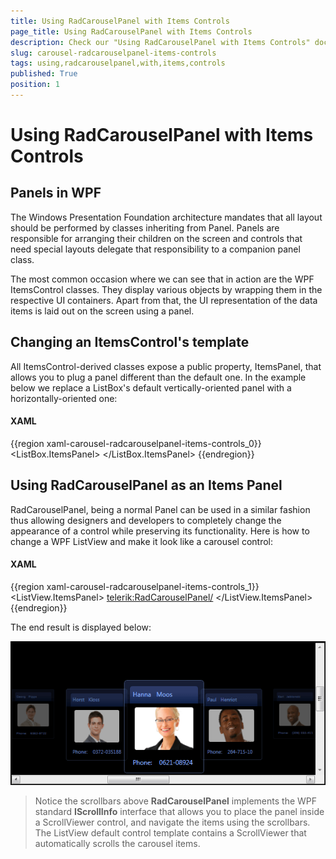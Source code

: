 ```yaml
---
title: Using RadCarouselPanel with Items Controls
page_title: Using RadCarouselPanel with Items Controls
description: Check our "Using RadCarouselPanel with Items Controls" documentation article for the RadCarousel WPF control.
slug: carousel-radcarouselpanel-items-controls
tags: using,radcarouselpanel,with,items,controls
published: True
position: 1
---
```


# Using RadCarouselPanel with Items Controls


## Panels in WPF

The Windows Presentation Foundation architecture mandates that all layout should be performed by classes inheriting from Panel. Panels are responsible for arranging their children on the screen and controls that need special layouts delegate that responsibility to a companion panel class.

The most common occasion where we can see that in action are the WPF ItemsControl classes. They display various objects by wrapping them in the respective UI containers. Apart from that, the UI representation of the data items is laid out on the screen using a panel.

## Changing an ItemsControl's template

All ItemsControl-derived classes expose a public property, ItemsPanel, that allows you to plug a panel different than the default one. In the example below we replace a ListBox's default vertically-oriented panel with a horizontally-oriented one:

#### __XAML__

{{region xaml-carousel-radcarouselpanel-items-controls_0}}
	<ListBox x:Name="HorizontalListBox">
	  <ListBox.ItemsPanel>
	    <ItemsPanelTemplate>
	      <StackPanel Orientation="Horizontal"></StackPanel>
	    </ItemsPanelTemplate>
	  </ListBox.ItemsPanel>
	</ListBox>
{{endregion}}



## Using RadCarouselPanel as an Items Panel

RadCarouselPanel, being a normal Panel can be used in a similar fashion thus allowing designers and developers to completely change the appearance of a control while preserving its functionality. Here is how to change a WPF ListView and make it look like a carousel control:

#### __XAML__

{{region xaml-carousel-radcarouselpanel-items-controls_1}}
	<ListView x:Name="ListView">
	  <ListView.ItemsPanel>
	    <ItemsPanelTemplate>
	      <telerik:RadCarouselPanel/>
	    </ItemsPanelTemplate>
	  </ListView.ItemsPanel>
	</ListView>
{{endregion}}



The end result is displayed below:

 ![](images/RadCarouselPanel_ItemsPanel.png)

>Notice the scrollbars above __RadCarouselPanel__ implements the WPF standard __IScrollInfo__ interface that allows you to place the panel inside a ScrollViewer control, and navigate the items using the scrollbars. The ListView default control template contains a ScrollViewer that automatically scrolls the carousel items.
